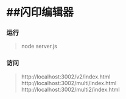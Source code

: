 ##闪印编辑器
================

### 运行

> node server.js

### 访问

> http://localhost:3002/v2/index.html
> http://localhost:3002/multi/index.html
> http://localhost:3002/multi2/index.html